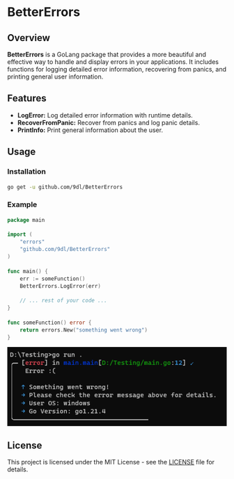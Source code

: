 # BetterErrors

## Overview

**BetterErrors** is a GoLang package that provides a more beautiful and effective way to handle and display errors in your applications. It includes functions for logging detailed error information, recovering from panics, and printing general user information.

## Features

- **LogError:** Log detailed error information with runtime details.
- **RecoverFromPanic:** Recover from panics and log panic details.
- **PrintInfo:** Print general information about the user.

## Usage

### Installation

```bash
go get -u github.com/9dl/BetterErrors
```

### Example

```go
package main

import (
	"errors"
	"github.com/9dl/BetterErrors"
)

func main() {
	err := someFunction()
	BetterErrors.LogError(err)

	// ... rest of your code ...
}

func someFunction() error {
	return errors.New("something went wrong")
}
```
![](/image.png)

## License
This project is licensed under the MIT License - see the [LICENSE](LICENSE) file for details.
